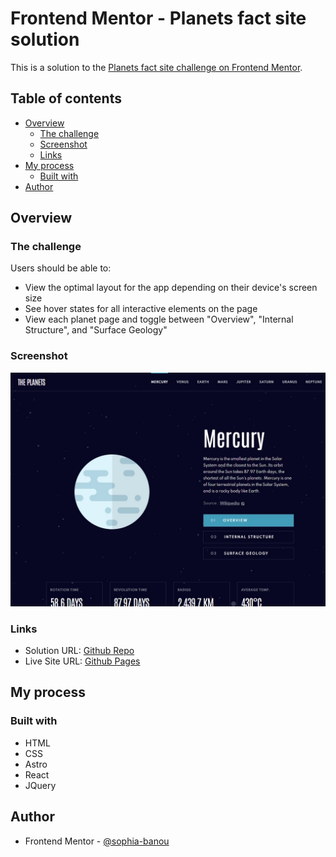 # Frontend Mentor - Planets fact site solution

This is a solution to the [Planets fact site challenge on Frontend Mentor](https://www.frontendmentor.io/challenges/planets-fact-site-gazqN8w_f).

## Table of contents

- [Overview](#overview)
  - [The challenge](#the-challenge)
  - [Screenshot](#screenshot)
  - [Links](#links)
- [My process](#my-process)
  - [Built with](#built-with)
- [Author](#author)

## Overview

### The challenge

Users should be able to:

- View the optimal layout for the app depending on their device's screen size
- See hover states for all interactive elements on the page
- View each planet page and toggle between "Overview", "Internal Structure", and "Surface Geology"

### Screenshot

![](./screenshot.jpg)

### Links

- Solution URL: [Github Repo](https://github.com/sophia-banou/planets-facts)
- Live Site URL: [Github Pages](sophia-banou.github.io/planets-facts/)

## My process

### Built with

- HTML
- CSS
- Astro
- React
- JQuery

## Author

- Frontend Mentor - [@sophia-banou](https://www.frontendmentor.io/profile/sophia-banou)
